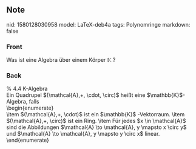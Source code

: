 ## Note
nid: 1580128030958
model: LaTeX-deb4a
tags: Polynomringe
markdown: false

### Front
Was ist eine Algebra über einem Körper $\mathbb{K}$ ?

### Back
<div>
  % 4.4 K-Algebra
</div>Ein Quadrupel $(\mathcal{A},+, \cdot, \circ)$ heißt eine
$\mathbb{K}$-Algebra, falls
<div>
  \begin{enumerate}
</div>
<div>
  \item $(\mathcal{A},+, \cdot)$ ist ein $\mathbb{K}$ -Vektorraum.
  \item $(\mathcal{A},+, \circ)$ ist ein Ring. \item Für jedes $x
  \in \mathcal{A}$ sind die Abbildungen $\mathcal{A} \to
  \mathcal{A}, y \mapsto x \circ y$ und $\mathcal{A} \to
  \mathcal{A}, y \mapsto y \circ x$ linear.
</div>
<div>
  \end{enumerate}
</div>
